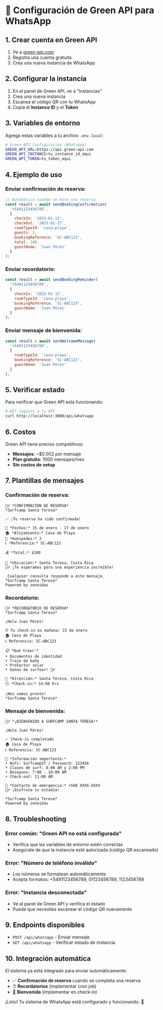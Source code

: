 # 🚀 Configuración de Green API para WhatsApp

## 1. Crear cuenta en Green API

1. Ve a [green-api.com](https://green-api.com)
2. Registra una cuenta gratuita
3. Crea una nueva instancia de WhatsApp

## 2. Configurar la instancia

1. En el panel de Green API, ve a "Instancias"
2. Crea una nueva instancia
3. Escanea el código QR con tu WhatsApp
4. Copia el **Instance ID** y el **Token**

## 3. Variables de entorno

Agrega estas variables a tu archivo `.env.local`:

```bash
# Green API Configuration (WhatsApp)
GREEN_API_URL=https://api.green-api.com
GREEN_API_INSTANCE=tu_instance_id_aqui
GREEN_API_TOKEN=tu_token_aqui
```

## 4. Ejemplo de uso

### Enviar confirmación de reserva:
```javascript
// Automático cuando se hace una reserva
const result = await sendBookingConfirmation(
  '+5491123456789',
  {
    checkIn: '2025-01-15',
    checkOut: '2025-01-17',
    roomTypeId: 'casa-playa',
    guests: 2,
    bookingReference: 'SC-ABC123',
    total: 100,
    guestName: 'Juan Pérez'
  }
);
```

### Enviar recordatorio:
```javascript
const result = await sendBookingReminder(
  '+5491123456789',
  {
    checkIn: '2025-01-15',
    roomTypeId: 'casa-playa',
    bookingReference: 'SC-ABC123',
    guestName: 'Juan Pérez'
  }
);
```

### Enviar mensaje de bienvenida:
```javascript
const result = await sendWelcomeMessage(
  '+5491123456789',
  {
    roomTypeId: 'casa-playa',
    bookingReference: 'SC-ABC123',
    guestName: 'Juan Pérez'
  }
);
```

## 5. Verificar estado

Para verificar que Green API está funcionando:

```bash
# GET request a tu API
curl http://localhost:3000/api/whatsapp
```

## 6. Costos

Green API tiene precios competitivos:
- **Mensajes**: ~$0.002 por mensaje
- **Plan gratuito**: 1000 mensajes/mes
- **Sin costos de setup**

## 7. Plantillas de mensajes

### Confirmación de reserva:
```
🏄‍♂️ *CONFIRMACIÓN DE RESERVA*
*Surfcamp Santa Teresa*

✅ ¡Tu reserva ha sido confirmada!

📅 *Fechas:* 15 de enero - 17 de enero
🏠 *Alojamiento:* Casa de Playa
👥 *Huéspedes:* 2
📞 *Referencia:* SC-ABC123

💰 *Total:* $100

📍 *Ubicación:* Santa Teresa, Costa Rica
🏄‍♂️ ¡Te esperamos para una experiencia increíble!

_Cualquier consulta responde a este mensaje_
*Surfcamp Santa Teresa*
Powered by zeneidas
```

### Recordatorio:
```
🏄‍♂️ *RECORDATORIO DE RESERVA*
*Surfcamp Santa Teresa*

¡Hola Juan Pérez!

⏰ Tu check-in es mañana: 15 de enero
🏠 Casa de Playa
📞 Referencia: SC-ABC123

📋 *Qué traer:*
• Documentos de identidad
• Traje de baño
• Protector solar
• Ganas de surfear! 🏄‍♂️

📍 *Dirección:* Santa Teresa, Costa Rica
🕒 *Check-in:* 14:00 hrs

¡Nos vemos pronto!
*Surfcamp Santa Teresa*
```

### Mensaje de bienvenida:
```
🏄‍♂️ *¡BIENVENIDO A SURFCAMP SANTA TERESA!*

¡Hola Juan Pérez!

✅ Check-in completado
🏠 Casa de Playa
📞 Referencia: SC-ABC123

🌊 *Información importante:*
• WiFi: SurfcampST / Password: 123456
• Clases de surf: 8:00 AM y 2:00 PM
• Desayuno: 7:00 - 10:00 AM
• Check-out: 11:00 AM

📱 *Contacto de emergencia:* +506 XXXX-XXXX
🏄‍♂️ ¡Disfruta tu estadía!

*Surfcamp Santa Teresa*
Powered by zeneidas
```

## 8. Troubleshooting

### Error común: "Green API no está configurada"
- Verifica que las variables de entorno estén correctas
- Asegúrate de que la instancia esté autorizada (código QR escaneado)

### Error: "Número de teléfono inválido"
- Los números se formatean automáticamente
- Acepta formatos: +5491123456789, 01123456789, 1123456789

### Error: "Instancia desconectada"
- Ve al panel de Green API y verifica el estado
- Puede que necesites escanear el código QR nuevamente

## 9. Endpoints disponibles

- `POST /api/whatsapp` - Enviar mensaje
- `GET /api/whatsapp` - Verificar estado de instancia

## 10. Integración automática

El sistema ya está integrado para enviar automáticamente:
- ✅ **Confirmación de reserva** cuando se completa una reserva
- ⏰ **Recordatorios** (implementar cron job)
- 👋 **Bienvenida** (implementar en check-in)

¡Listo! Tu sistema de WhatsApp está configurado y funcionando. 🚀 